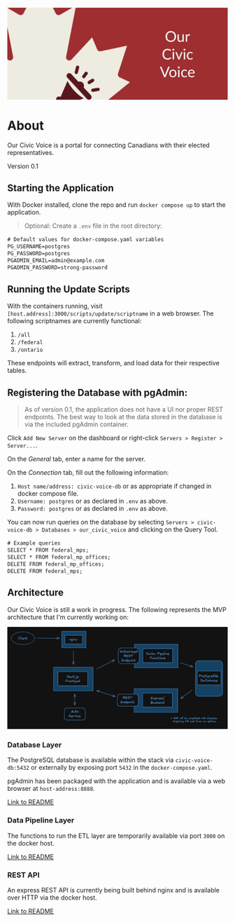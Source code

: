[![Our Civic Voice banner image](/images/banner.jpg "Our Civic Voice")](/images/banner.jpg)

# About

Our Civic Voice is a portal for connecting Canadians with their elected representatives. 

Version 0.1

## Starting the Application

With Docker installed, clone the repo and run `docker compose up` to start the application. 

> Optional: Create a `.env` file in the root directory:

```
# Default values for docker-compose.yaml variables
PG_USERNAME=postgres
PG_PASSWORD=postgres
PGADMIN_EMAIL=admin@example.com
PGADMIN_PASSWORD=strong-password
```

## Running the Update Scripts

With the containers running, visit `[host.address]:3000/scripts/update/scriptname` in a web browser. The following scriptnames are currently functional:

1. `/all` 
2. `/federal`
3. `/ontario`

These endpoints will extract, transform, and load data for their respective tables.

## Registering the Database with pgAdmin:

> As of version 0.1, the application does not have a UI nor proper REST endpoints. The best way to look at the data stored in the database is via the included pgAdmin container.

Click `Add New Server` on the dashboard or right-click `Servers > Register > Server...`.

On the *General* tab, enter a name for the server.

On the *Connection* tab, fill out the following information:
1. `Host name/address: civic-voice-db` or as appropriate if changed in docker compose file.
2. `Username: postgres` or as declared in `.env` as above.
3. `Password: postgres` or as declared in `.env` as above.

You can now run queries on the database by selecting `Servers > civic-voice-db > Databases > our_civic_voice` and clicking on the Query Tool.

```
# Example queries
SELECT * FROM federal_mps;
SELECT * FROM federal_mp_offices;
DELETE FROM federal_mp_offices;
DELETE FROM federal_mps;
```

## Architecture

Our Civic Voice is still a work in progress. The following represents the MVP architecture that I'm currently working on:

[![Architecture diagram image](/images/architecture.jpg "Planned Architecture")](/images/architecture.jpg)

### Database Layer

The PostgreSQL database is available within the stack via `civic-voice-db:5432` or externally by exposing port `5432` in the `docker-compose.yaml`.

pgAdmin has been packaged with the application and is available via a web browser at `host-address:8888`.

[Link to README](/database/README.md)

### Data Pipeline Layer

The functions to run the ETL layer are temporarily available via port `3000` on the docker host. 

[Link to README](/data-pipeline/README.md)

### REST API

An express REST API is currently being built behind nginx and is available over HTTP via the docker host.

[Link to README](/express/README.md)

